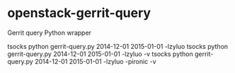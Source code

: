 # openstack-gerrit-query
 Gerrit query Python wrapper

tsocks python gerrit-query.py 2014-12-01 2015-01-01 -lzyluo
tsocks python gerrit-query.py 2014-12-01 2015-01-01 -lzyluo -v
tsocks python gerrit-query.py 2014-12-01 2015-01-01 -lzyluo -pironic -v
